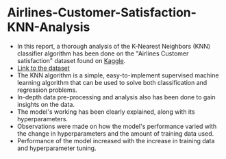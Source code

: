 # Airlines-Customer-Satisfaction-KNN-Analysis
+ In this report, a thorough analysis of the K-Nearest Neighbors (KNN) classifier algorithm has been done on the "Airlines Customer satisfaction" dataset found on [Kaggle](https://www.kaggle.com/).
+ [Link to the dataset](https://www.kaggle.com/datasets/sjleshrac/airlines-customer-satisfaction)
+ The KNN algorithm is a simple, easy-to-implement supervised machine learning algorithm that can be used to solve both classification and regression problems.
+ In-depth data pre-processing and analysis also has been done to gain insights on the data.
+ The model's working has been clearly explained, along with its hyperparameters.
+ Observations were made on how the model's performance varied with the change in hyperparameters and the amount of training data used.
+ Performance of the model increased with the increase in training data and hyperparameter tuning.
